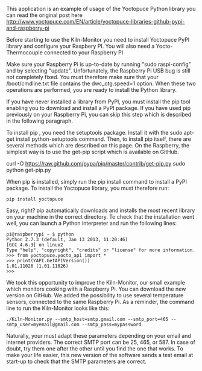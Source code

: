 This application is an example of usage of the Yoctopuce Python library  you can read the original post here  http://www.yoctopuce.com/EN/article/yoctopuce-libraries-github-pypi-and-raspberry-pi


Before starting to use the Kiln-Monitor you need to install Yoctopuce PyPI library and configure your Raspbery PI. You will also need a Yocto-Thermocouple connected to your Raspberry PI

Make sure your Raspberry Pi is up-to-date by running "sudo raspi-config" and by selecting "update". Unfortunately, the Raspberry Pi USB bug is still not completely fixed. You must therefore make sure that your /boot/cmdline.txt file contains the dwc_otg.speed=1 option. When these two operations are performed, you are ready to install the Python library. 

If you have never installed a library from PyPI, you must install the pip tool enabling you to download and install a PyPI package. If you have used pip previously on your Raspberry Pi, you can skip this step which is described in the following paragraph. 

To install pip , you need the setuptools package. Install it with the sudo apt-get install python-setuptools command. Then, to install pip itself, there are several methods which are described on this page. On the Raspberry, the simplest way is to use the get-pip script which is available on GitHub. 

  curl -O https://raw.github.com/pypa/pip/master/contrib/get-pip.py
	sudo python get-pip.py

When pip is installed, simply run the pip install command to install a PyPI package. To install the Yoctopuce library, you must therefore run: 

	pip install yoctopuce

Easy, right? pip automatically downloads and installs the most recent library on your machine in the correct directory. To check that the installation went well, you can launch a Python interpreter and run the following lines: 

	pi@raspberrypi ~ $ python
	Python 2.7.3 (default, Jan 13 2013, 11:20:46)
	[GCC 4.6.3] on linux2
	Type "help", "copyright", "credits" or "license" for more information.
	>>> from yoctopuce.yocto_api import *
	>>> print(YAPI.GetAPIVersion())
	1.01.11026 (1.01.11026)
	>>>


We took this opportunity to improve the Kiln-Monitor, our small example which monitors cooking with a Raspberry Pi. You can download the new version on GitHub. We added the possibility to use several temperature sensors, connected to the same Raspberry Pi. As a reminder, the command line to run the Kiln-Monitor looks like this: 

	./Kiln-Monitor.py --smtp_host=smtp.gmail.com --smtp_port=465 --smtp_user=myemail@gmail.com --smtp_pass=mypassword

Naturally, your must adapt these parameters depending on your email and internet providers. The correct SMTP port can be 25, 465, or 587. In case of doubt, try them one after the other until you find the one that works. To make your life easier, this new version of the software sends a test email at start-up to check that the SMTP parameters are correct.

